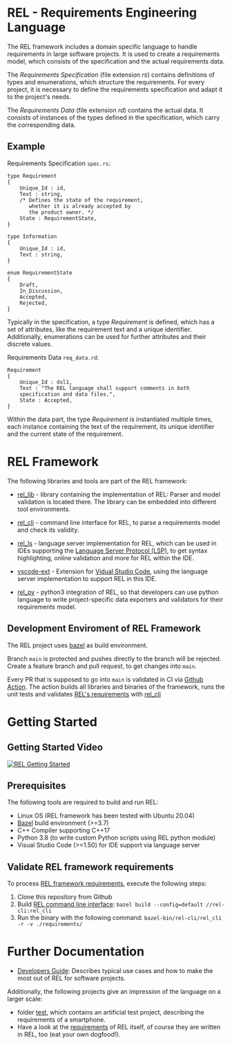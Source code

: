 # REL - Requirements Engineering Language
The REL framework includes a domain specific language to handle requirements in large software projects. It is used to create a requirements model, which consists of the specification and the actual requirements data.

The *Requirements Specification* (file extension _rs_) contains definitions of types and enumerations, which structure the requirements. For every project, it is necessary to define the requirements specification and adapt it to the project's needs.

The *Requirements Data* (file extension _rd_) contains the actual data. It consists of instances of the types defined in the specification, which carry the corresponding data.

## Example

Requirements Specification `spec.rs`:
```
type Requirement
{
    Unique_Id : id,
    Text : string,
    /* Defines the state of the requirement,
       whether it is already accepted by
       the product owner. */
    State : RequirementState,
}

type Information
{
    Unique_Id : id,
    Text : string,
}

enum RequirementState 
{
    Draft,
    In_Discussion,
    Accepted,
    Rejected,
}

```
Typically in the specification, a type *Requirement* is defined, which has a set of attributes, like the requirement text and a unique identifier. Additionally, enumerations can be used for further attributes and their discrete values.


Requirements Data `req_data.rd`:
```
Requirement
{
    Unique_Id : dsl1,
    Text : "The REL language shall support comments in both
    specification and data files.",
    State : Accepted,
}
```

Within the data part, the type *Requirement* is instantiated multiple times, each instance containing the text of the requirement, its unique identifier and the current state of the requirement.

# REL Framework

The following libraries and tools are part of the REL framework:

- [rel_lib](./rel-lib) - library containing the implementation of REL: Parser and model validation is located there. The library can be embedded into different tool environments.

- [rel_cli](./rel-cli) - command line interface for REL, to parse a requirements model and check its validity.

- [rel_ls](./rel-ls) - language server implementation for REL, which can be used in IDEs supporting the [Language Server Protocol (LSP)](https://microsoft.github.io/language-server-protocol/), to get syntax highlighting, online validation and more for REL within the IDE.

- [vscode-ext](./vscode-ext) - Extension for [Vidual Studio Code](https://code.visualstudio.com/), using the language server implementation to support REL in this IDE.

- [rel_py](./relpy) - python3 integration of REL, so that developers can use python language to write project-specific data exporters and validators for their requirements model.

## Development Enviroment of REL Framework

The REL project uses [bazel](https://bazel.build) as build environment.

Branch `main` is protected and pushes directly to the branch will be rejected. Create a feature branch and pull request, to get changes into `main`.

Every PR that is supposed to go into `main` is validated in CI via [Github Action](../.github/workflows/main.jml). The action builds all libraries and binaries of the framework, runs the unit tests and validates [REL's requirements](./requirements) with [rel_cli](./rel-cli)

# Getting Started

## Getting Started Video

[![REL Getting Started](http://img.youtube.com/vi/Utb5rT9Ahug/0.jpg)](http://www.youtube.com/watch?v=Utb5rT9Ahug "REL Getting Started")

## Prerequisites

The following tools are required to build and run REL:

- Linux OS (REL framework has been tested with Ubuntu 20.04)
- [Bazel](https://bazel.build) build environment (>=3.7)
- C++ Compiler supporting C++17
- Python 3.8 (to write custom Python scripts using REL python module)
- Visual Studio Code (>=1.50) for IDE support via language server

## Validate REL framework requirements

To process [REL framework requirements](./requirements), execute the following steps:

1. Clone this repository from Github
1. Build [REL command line interface](./rel-cli): `bazel build --config=default //rel-cli:rel_cli`
1. Run the binary with the following command: `bazel-bin/rel-cli/rel_cli -r -v ./requirements/`

# Further Documentation

- [Developers Guide](./doc/developers_guide.md): Describes typical use cases and how to make the most out of REL for software projects.

Additionally, the following projects give an impression of the language on a larger scale:
 - folder [test](./test), which contains an artificial test project, describing the requirements of a smartphone. 
 - Have a look at the [requirements](./requirements) of REL itself, of course they are written in REL, too (eat your own dogfood!).
